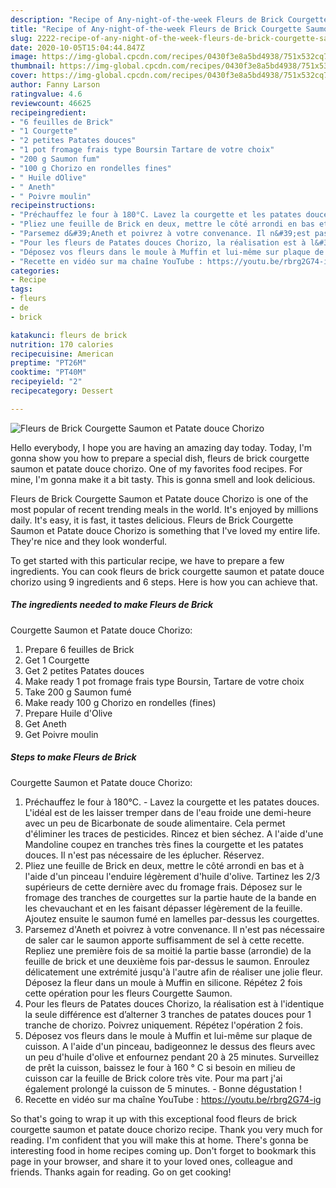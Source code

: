 ```yaml
---
description: "Recipe of Any-night-of-the-week Fleurs de Brick Courgette Saumon et Patate douce Chorizo"
title: "Recipe of Any-night-of-the-week Fleurs de Brick Courgette Saumon et Patate douce Chorizo"
slug: 2222-recipe-of-any-night-of-the-week-fleurs-de-brick-courgette-saumon-et-patate-douce-chorizo
date: 2020-10-05T15:04:44.847Z
image: https://img-global.cpcdn.com/recipes/0430f3e8a5bd4938/751x532cq70/fleurs-de-brick-courgette-saumon-et-patate-douce-chorizo-photo-principale-de-la-recette.jpg
thumbnail: https://img-global.cpcdn.com/recipes/0430f3e8a5bd4938/751x532cq70/fleurs-de-brick-courgette-saumon-et-patate-douce-chorizo-photo-principale-de-la-recette.jpg
cover: https://img-global.cpcdn.com/recipes/0430f3e8a5bd4938/751x532cq70/fleurs-de-brick-courgette-saumon-et-patate-douce-chorizo-photo-principale-de-la-recette.jpg
author: Fanny Larson
ratingvalue: 4.6
reviewcount: 46625
recipeingredient:
- "6 feuilles de Brick"
- "1 Courgette"
- "2 petites Patates douces"
- "1 pot fromage frais type Boursin Tartare de votre choix"
- "200 g Saumon fum"
- "100 g Chorizo en rondelles fines"
- " Huile dOlive"
- " Aneth"
- " Poivre moulin"
recipeinstructions:
- "Préchauffez le four à 180°C. Lavez la courgette et les patates douces. L&#39;idéal est de les laisser tremper dans de l&#39;eau froide une demi-heure avec un peu de Bicarbonate de soude alimentaire. Cela permet d&#39;éliminer les traces de pesticides. Rincez et bien séchez. A l&#39;aide d&#39;une Mandoline coupez en tranches très fines la courgette et les patates douces. Il n&#39;est pas nécessaire de les éplucher. Réservez."
- "Pliez une feuille de Brick en deux, mettre le côté arrondi en bas et à l&#39;aide d&#39;un pinceau l&#39;enduire légèrement d&#39;huile d&#39;olive. Tartinez les 2/3 supérieurs de cette dernière avec du fromage frais. Déposez sur le fromage des tranches de courgettes sur la partie haute de la bande en les chevauchant et en les faisant dépasser légèrement de la feuille. Ajoutez ensuite le saumon fumé en lamelles par-dessus les courgettes."
- "Parsemez d&#39;Aneth et poivrez à votre convenance. Il n&#39;est pas nécessaire de saler car le saumon apporte suffisamment de sel à cette recette. Repliez une première fois de sa moitié la partie basse (arrondie) de la feuille de brick et une deuxième fois par-dessus le saumon. Enroulez délicatement une extrémité jusqu&#39;à l&#39;autre afin de réaliser une jolie fleur. Déposez la fleur dans un moule à Muffin en silicone. Répétez 2 fois cette opération pour les fleurs Courgette Saumon."
- "Pour les fleurs de Patates douces Chorizo, la réalisation est à l&#39;identique la seule différence est d’alterner 3 tranches de patates douces pour 1 tranche de chorizo. Poivrez uniquement. Répétez l&#39;opération 2 fois."
- "Déposez vos fleurs dans le moule à Muffin et lui-même sur plaque de cuisson. A l&#39;aide d&#39;un pinceau, badigeonnez le dessus des fleurs avec un peu d&#39;huile d&#39;olive et enfournez pendant 20 à 25 minutes. Surveillez de prêt la cuisson, baissez le four à 160 ° C si besoin en milieu de cuisson car la feuille de Brick colore très vite. Pour ma part j&#39;ai également prolongé la cuisson de 5 minutes. Bonne dégustation !"
- "Recette en vidéo sur ma chaîne YouTube : https://youtu.be/rbrg2G74-ig"
categories:
- Recipe
tags:
- fleurs
- de
- brick

katakunci: fleurs de brick 
nutrition: 170 calories
recipecuisine: American
preptime: "PT26M"
cooktime: "PT40M"
recipeyield: "2"
recipecategory: Dessert

---
```



![Fleurs de Brick
Courgette Saumon et Patate douce Chorizo](https://img-global.cpcdn.com/recipes/0430f3e8a5bd4938/751x532cq70/fleurs-de-brick-courgette-saumon-et-patate-douce-chorizo-photo-principale-de-la-recette.jpg)

Hello everybody, I hope you are having an amazing day today. Today, I'm gonna show you how to prepare a special dish, fleurs de brick
courgette saumon et patate douce chorizo. One of my favorites food recipes. For mine, I'm gonna make it a bit tasty. This is gonna smell and look delicious.



Fleurs de Brick
Courgette Saumon et Patate douce Chorizo is one of the most popular of recent trending meals in the world. It's enjoyed by millions daily. It's easy, it is fast, it tastes delicious. Fleurs de Brick
Courgette Saumon et Patate douce Chorizo is something that I've loved my entire life. They're nice and they look wonderful.


To get started with this particular recipe, we have to prepare a few ingredients. You can cook fleurs de brick
courgette saumon et patate douce chorizo using 9 ingredients and 6 steps. Here is how you can achieve that.

<!--inarticleads1-->

##### The ingredients needed to make Fleurs de Brick
Courgette Saumon et Patate douce Chorizo:

1. Prepare 6 feuilles de Brick
1. Get 1 Courgette
1. Get 2 petites Patates douces
1. Make ready 1 pot fromage frais type Boursin, Tartare de votre choix
1. Take 200 g Saumon fumé
1. Make ready 100 g Chorizo en rondelles (fines)
1. Prepare  Huile d&#39;Olive
1. Get  Aneth
1. Get  Poivre moulin




<!--inarticleads2-->

##### Steps to make Fleurs de Brick
Courgette Saumon et Patate douce Chorizo:

1. Préchauffez le four à 180°C. - Lavez la courgette et les patates douces. L&#39;idéal est de les laisser tremper dans de l&#39;eau froide une demi-heure avec un peu de Bicarbonate de soude alimentaire. Cela permet d&#39;éliminer les traces de pesticides. Rincez et bien séchez. A l&#39;aide d&#39;une Mandoline coupez en tranches très fines la courgette et les patates douces. Il n&#39;est pas nécessaire de les éplucher. Réservez.
1. Pliez une feuille de Brick en deux, mettre le côté arrondi en bas et à l&#39;aide d&#39;un pinceau l&#39;enduire légèrement d&#39;huile d&#39;olive. Tartinez les 2/3 supérieurs de cette dernière avec du fromage frais. Déposez sur le fromage des tranches de courgettes sur la partie haute de la bande en les chevauchant et en les faisant dépasser légèrement de la feuille. Ajoutez ensuite le saumon fumé en lamelles par-dessus les courgettes.
1. Parsemez d&#39;Aneth et poivrez à votre convenance. Il n&#39;est pas nécessaire de saler car le saumon apporte suffisamment de sel à cette recette. Repliez une première fois de sa moitié la partie basse (arrondie) de la feuille de brick et une deuxième fois par-dessus le saumon. Enroulez délicatement une extrémité jusqu&#39;à l&#39;autre afin de réaliser une jolie fleur. Déposez la fleur dans un moule à Muffin en silicone. Répétez 2 fois cette opération pour les fleurs Courgette Saumon.
1. Pour les fleurs de Patates douces Chorizo, la réalisation est à l&#39;identique la seule différence est d’alterner 3 tranches de patates douces pour 1 tranche de chorizo. Poivrez uniquement. Répétez l&#39;opération 2 fois.
1. Déposez vos fleurs dans le moule à Muffin et lui-même sur plaque de cuisson. A l&#39;aide d&#39;un pinceau, badigeonnez le dessus des fleurs avec un peu d&#39;huile d&#39;olive et enfournez pendant 20 à 25 minutes. Surveillez de prêt la cuisson, baissez le four à 160 ° C si besoin en milieu de cuisson car la feuille de Brick colore très vite. Pour ma part j&#39;ai également prolongé la cuisson de 5 minutes. - Bonne dégustation !
1. Recette en vidéo sur ma chaîne YouTube : https://youtu.be/rbrg2G74-ig




So that's going to wrap it up with this exceptional food fleurs de brick
courgette saumon et patate douce chorizo recipe. Thank you very much for reading. I'm confident that you will make this at home. There's gonna be interesting food in home recipes coming up. Don't forget to bookmark this page in your browser, and share it to your loved ones, colleague and friends. Thanks again for reading. Go on get cooking!
